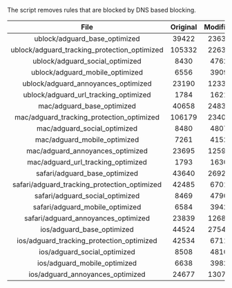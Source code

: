The script removes rules that are blocked by DNS based blocking.


| File | Original | Modified |
|:----:|:-----:|:-----:|
| ublock/adguard_base_optimized | 39422 | 23633 |
| ublock/adguard_tracking_protection_optimized | 105332 | 22633 |
| ublock/adguard_social_optimized | 8430 | 4762 |
| ublock/adguard_mobile_optimized | 6556 | 3909 |
| ublock/adguard_annoyances_optimized | 23190 | 12333 |
| ublock/adguard_url_tracking_optimized | 1784 | 1621 |
| mac/adguard_base_optimized | 40658 | 24835 |
| mac/adguard_tracking_protection_optimized | 106179 | 23409 |
| mac/adguard_social_optimized | 8480 | 4807 |
| mac/adguard_mobile_optimized | 7261 | 4152 |
| mac/adguard_annoyances_optimized | 23695 | 12597 |
| mac/adguard_url_tracking_optimized | 1793 | 1630 |
| safari/adguard_base_optimized | 43640 | 26923 |
| safari/adguard_tracking_protection_optimized | 42485 | 6701 |
| safari/adguard_social_optimized | 8469 | 4790 |
| safari/adguard_mobile_optimized | 6584 | 3942 |
| safari/adguard_annoyances_optimized | 23839 | 12682 |
| ios/adguard_base_optimized | 44524 | 27541 |
| ios/adguard_tracking_protection_optimized | 42534 | 6711 |
| ios/adguard_social_optimized | 8508 | 4810 |
| ios/adguard_mobile_optimized | 6638 | 3982 |
| ios/adguard_annoyances_optimized | 24677 | 13070 |